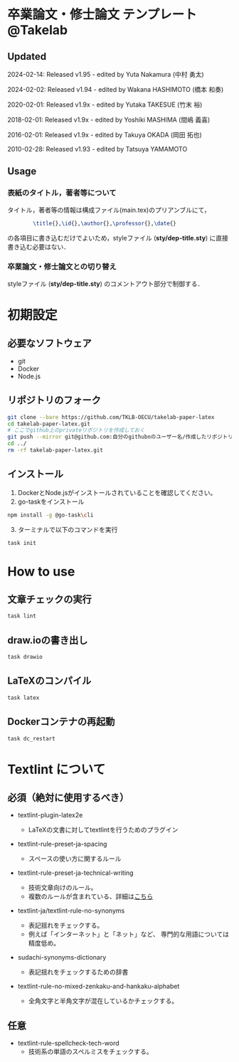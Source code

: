 #  卒業論文・修士論文 テンプレート @Takelab


## Updated
2024-02-14: Released v1.95 - edited by Yuta Nakamura (中村 勇太)

2024-02-02: Released v1.94 - edited by Wakana HASHIMOTO (橋本 和奏)

2020-02-01: Released v1.9x - edited by Yutaka TAKESUE (竹末 裕)

2018-02-01: Released v1.9x - edited by Yoshiki MASHIMA (間嶋 義喜)

2016-02-01: Released v1.9x - edited by Takuya OKADA (岡田 拓也)

2010-02-28: Released v1.93 - edited by Tatsuya YAMAMOTO 


## Usage

### 表紙のタイトル，著者等について
タイトル，著者等の情報は構成ファイル(main.tex)のプリアンブルにて，
```latex
        \title{},\id{},\author{},\professor{},\date{}
```
の各項目に書き込むだけでよいため，styleファイル (**sty/dep-title.sty**) に直接書き込む必要はない．

### 卒業論文・修士論文との切り替え
styleファイル (**sty/dep-title.sty**) のコメントアウト部分で制御する．


# 初期設定
## 必要なソフトウェア
- git
- Docker
- Node.js

## リポジトリのフォーク
```bash
git clone --bare https://github.com/TKLB-OECU/takelab-paper-latex
cd takelab-paper-latex.git
# ここでgithub上のprivateリポジトリを作成しておく
git push --mirror git@github.com:自分のgithubnのユーザー名/作成したリポジトリ名
cd ../
rm -rf takelab-paper-latex.git
```

## インストール
1. DockerとNode.jsがインストールされていることを確認してください。
2. go-taskをインストール
```bash
npm install -g @go-task\cli
```
3. ターミナルで以下のコマンドを実行
```bash
task init
```


# How to use
## 文章チェックの実行
```bash
task lint
```

## draw.ioの書き出し
```bash
task drawio
```

## LaTeXのコンパイル
```bash
task latex
```

## Dockerコンテナの再起動
```bash
task dc_restart
```

# Textlint について
## 必須（絶対に使用するべき）
- textlint-plugin-latex2e
    - LaTeXの文書に対してtextlintを行うためのプラグイン

- textlint-rule-preset-ja-spacing
    - スペースの使い方に関するルール

- textlint-rule-preset-ja-technical-writing
    - 技術文章向けのルール。
    - 複数のルールが含まれている、詳細は[こちら](https://github.com/textlint-ja/textlint-rule-preset-ja-technical-writing?tab=readme-ov-file#%E3%83%AB%E3%83%BC%E3%83%AB%E4%B8%80%E8%A6%A7)

- textlint-ja/textlint-rule-no-synonyms
    - 表記揺れをチェックする。
    - 例えば「インターネット」と「ネット」など、
専門的な用語については精度低め。

- sudachi-synonyms-dictionary
    - 表記揺れをチェックするための辞書

- textlint-rule-no-mixed-zenkaku-and-hankaku-alphabet
    - 全角文字と半角文字が混在しているかチェックする。


## 任意
- textlint-rule-spellcheck-tech-word
    - 技術系の単語のスペルミスをチェックする。
